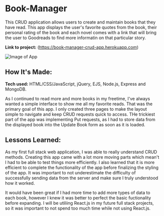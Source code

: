 # Book-Manager

This CRUD application allows users to create and maintain books that they have read. This app displays the user's favorite quotes from the book, their personal rating of the book and each novel comes with a link that will bring the user to Goodreads to find more informatin on that particular story. 

**Link to project:** (https://book-manager-crud-app.herokuapp.com)

![Image of App](https://res.cloudinary.com/duf8g2rbv/image/upload/v1656465128/Screen_Shot_2022-06-28_at_9.10.01_PM_gbx4ha.png)

## How It's Made:

**Tech used:** HTML/CSS/JavaScript, jQuery, EJS, Node.js, Express and MongoDB.

As I continued to read more and more books in my freetime, I've always wanted a simple interface to show me all my favorite reads. That was the primary goal of this app. I only created three pages to make the layout simple to navigate and keep CRUD requests quick to access. THe trickiest part of the app was implementing Put requests, as I had to store data from the displayed book into the Update Book form as soon as it is loaded. 

## Lessons Learned:

As my first full stack web application, I was able to really understand CRUD methods. Creating this app came with a lot more moving parts which mean't I had to be able to test things more efficiently. I also learned that it is more efficient to complete the functionality of the app before finalizing the styling of the app. It was important to not underestimate the difficulty of successfully sending data from the server and make sure I truly understood how it worked. 

It would have been great if I had more time to add more types of data to each book, however I knew it was better to perfect the basic fuctionality before expanding. I will be utiliing React.js in my future full stack projects, so it was important to not spend too much time while not using React.js. 
